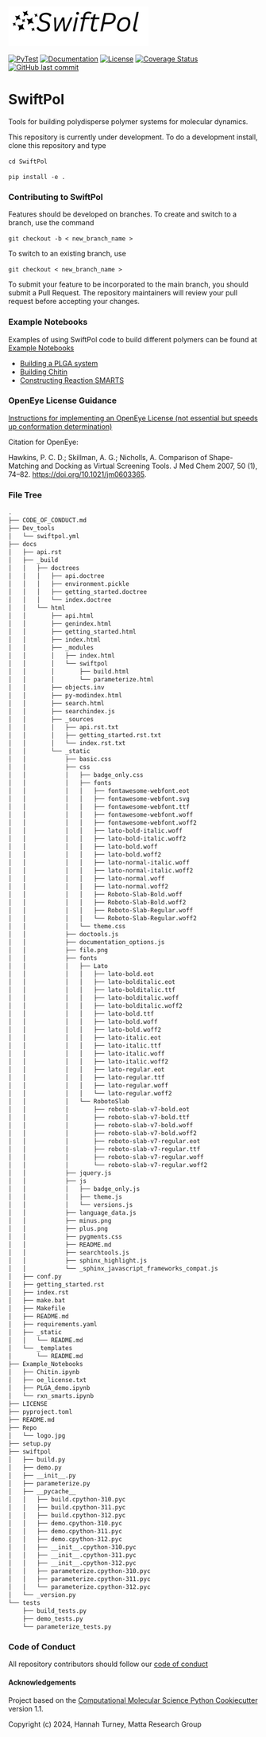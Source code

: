 ![title](Repo/logo.jpg)

[![PyTest](https://github.com/matta-research-group/SwiftPol/actions/workflows/SwiftPol_tests.yml/badge.svg)](https://github.com/matta-research-group/SwiftPol/actions/workflows/SwiftPol_tests.yml)
[![Documentation](https://github.com/matta-research-group/SwiftPol/actions/workflows/pages/pages-build-deployment/badge.svg)](https://matta-research-group.github.io/SwiftPol)
[![License](https://img.shields.io/badge/license-BSD--3--Clause-blue.svg)](https://github.com/yourusername/yourrepository/blob/main/LICENSE)
[![Coverage Status](https://coveralls.io/repos/github/matta-research-group/SwiftPol/badge.svg?branch=main)](https://coveralls.io/github/matta-research-group/SwiftPol?branch=main)
[![GitHub last commit](https://img.shields.io/github/last-commit/matta-research-group/SwiftPol)](https://github.com/matta-research-group/SwiftPol/commits/main)



# SwiftPol
Tools for building polydisperse polymer systems for molecular dynamics.

This repository is currently under development. To do a development install, clone this repository and type

`cd SwiftPol`

`pip install -e .`

### Contributing to SwiftPol

Features should be developed on branches. To create and switch to a branch, use the command

`git checkout -b < new_branch_name >`

To switch to an existing branch, use

`git checkout < new_branch_name >`

To submit your feature to be incorporated to the main branch, you should submit a Pull Request. The repository maintainers will review your pull request before accepting your changes.

### Example Notebooks
Examples of using SwiftPol code to build different polymers can be found at [Example Notebooks](Example_Notebooks/)
-  [Building a PLGA system](Example_Notebooks/PLGA_demo.ipynb)
-  [Building Chitin](Example_Notebooks/Chitin.ipynb)
-  [Constructing Reaction SMARTS](Example_Notebooks/rxn_smarts.ipynb)

### OpenEye License Guidance
[Instructions for implementing an OpenEye License (not essential but speeds up conformation determination)](https://docs.eyesopen.com/toolkits/python/quickstart-python/license.html)

Citation for OpenEye:

Hawkins, P. C. D.; Skillman, A. G.; Nicholls, A. Comparison of Shape-Matching and Docking as Virtual Screening Tools. J Med Chem 2007, 50 (1), 74–82. https://doi.org/10.1021/jm0603365.

### File Tree
```
.
├── CODE_OF_CONDUCT.md
├── Dev_tools
│   └── swiftpol.yml
├── docs
│   ├── api.rst
│   ├── _build
│   │   ├── doctrees
│   │   │   ├── api.doctree
│   │   │   ├── environment.pickle
│   │   │   ├── getting_started.doctree
│   │   │   └── index.doctree
│   │   └── html
│   │       ├── api.html
│   │       ├── genindex.html
│   │       ├── getting_started.html
│   │       ├── index.html
│   │       ├── _modules
│   │       │   ├── index.html
│   │       │   └── swiftpol
│   │       │       ├── build.html
│   │       │       └── parameterize.html
│   │       ├── objects.inv
│   │       ├── py-modindex.html
│   │       ├── search.html
│   │       ├── searchindex.js
│   │       ├── _sources
│   │       │   ├── api.rst.txt
│   │       │   ├── getting_started.rst.txt
│   │       │   └── index.rst.txt
│   │       └── _static
│   │           ├── basic.css
│   │           ├── css
│   │           │   ├── badge_only.css
│   │           │   ├── fonts
│   │           │   │   ├── fontawesome-webfont.eot
│   │           │   │   ├── fontawesome-webfont.svg
│   │           │   │   ├── fontawesome-webfont.ttf
│   │           │   │   ├── fontawesome-webfont.woff
│   │           │   │   ├── fontawesome-webfont.woff2
│   │           │   │   ├── lato-bold-italic.woff
│   │           │   │   ├── lato-bold-italic.woff2
│   │           │   │   ├── lato-bold.woff
│   │           │   │   ├── lato-bold.woff2
│   │           │   │   ├── lato-normal-italic.woff
│   │           │   │   ├── lato-normal-italic.woff2
│   │           │   │   ├── lato-normal.woff
│   │           │   │   ├── lato-normal.woff2
│   │           │   │   ├── Roboto-Slab-Bold.woff
│   │           │   │   ├── Roboto-Slab-Bold.woff2
│   │           │   │   ├── Roboto-Slab-Regular.woff
│   │           │   │   └── Roboto-Slab-Regular.woff2
│   │           │   └── theme.css
│   │           ├── doctools.js
│   │           ├── documentation_options.js
│   │           ├── file.png
│   │           ├── fonts
│   │           │   ├── Lato
│   │           │   │   ├── lato-bold.eot
│   │           │   │   ├── lato-bolditalic.eot
│   │           │   │   ├── lato-bolditalic.ttf
│   │           │   │   ├── lato-bolditalic.woff
│   │           │   │   ├── lato-bolditalic.woff2
│   │           │   │   ├── lato-bold.ttf
│   │           │   │   ├── lato-bold.woff
│   │           │   │   ├── lato-bold.woff2
│   │           │   │   ├── lato-italic.eot
│   │           │   │   ├── lato-italic.ttf
│   │           │   │   ├── lato-italic.woff
│   │           │   │   ├── lato-italic.woff2
│   │           │   │   ├── lato-regular.eot
│   │           │   │   ├── lato-regular.ttf
│   │           │   │   ├── lato-regular.woff
│   │           │   │   └── lato-regular.woff2
│   │           │   └── RobotoSlab
│   │           │       ├── roboto-slab-v7-bold.eot
│   │           │       ├── roboto-slab-v7-bold.ttf
│   │           │       ├── roboto-slab-v7-bold.woff
│   │           │       ├── roboto-slab-v7-bold.woff2
│   │           │       ├── roboto-slab-v7-regular.eot
│   │           │       ├── roboto-slab-v7-regular.ttf
│   │           │       ├── roboto-slab-v7-regular.woff
│   │           │       └── roboto-slab-v7-regular.woff2
│   │           ├── jquery.js
│   │           ├── js
│   │           │   ├── badge_only.js
│   │           │   ├── theme.js
│   │           │   └── versions.js
│   │           ├── language_data.js
│   │           ├── minus.png
│   │           ├── plus.png
│   │           ├── pygments.css
│   │           ├── README.md
│   │           ├── searchtools.js
│   │           ├── sphinx_highlight.js
│   │           └── _sphinx_javascript_frameworks_compat.js
│   ├── conf.py
│   ├── getting_started.rst
│   ├── index.rst
│   ├── make.bat
│   ├── Makefile
│   ├── README.md
│   ├── requirements.yaml
│   ├── _static
│   │   └── README.md
│   └── _templates
│       └── README.md
├── Example_Notebooks
│   ├── Chitin.ipynb
│   ├── oe_license.txt
│   ├── PLGA_demo.ipynb
│   └── rxn_smarts.ipynb
├── LICENSE
├── pyproject.toml
├── README.md
├── Repo
│   └── logo.jpg
├── setup.py
├── swiftpol
│   ├── build.py
│   ├── demo.py
│   ├── __init__.py
│   ├── parameterize.py
│   ├── __pycache__
│   │   ├── build.cpython-310.pyc
│   │   ├── build.cpython-311.pyc
│   │   ├── build.cpython-312.pyc
│   │   ├── demo.cpython-310.pyc
│   │   ├── demo.cpython-311.pyc
│   │   ├── demo.cpython-312.pyc
│   │   ├── __init__.cpython-310.pyc
│   │   ├── __init__.cpython-311.pyc
│   │   ├── __init__.cpython-312.pyc
│   │   ├── parameterize.cpython-310.pyc
│   │   ├── parameterize.cpython-311.pyc
│   │   └── parameterize.cpython-312.pyc
│   └── _version.py
└── tests
    ├── build_tests.py
    ├── demo_tests.py
    └── parameterize_tests.py
```

### Code of Conduct
All repository contributors should follow our [code of conduct](CODE_OF_CONDUCT.md)

#### Acknowledgements
Project based on the 
[Computational Molecular Science Python Cookiecutter](https://github.com/molssi/cookiecutter-cms) version 1.1.

Copyright (c) 2024, Hannah Turney, Matta Research Group

